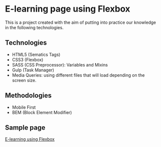 # E-learning page using Flexbox
This is a project created with the aim of putting into practice our knowledge in the following technologies.

## Technologies
- HTML5 (Sematics Tags)
- CSS3 (Flexbox)
- SASS (CSS Preprocessor): Variables and Mixins
- Gulp (Task Manager)
- Media Queries: using different files that will load depending on the screen size.

## Methodologies
- Mobile First
- BEM (Block Element Modifier)

## Sample page
[E-learning using Flexbox](https://dparraabad.github.io/e-learning-page-flexbox/ "E-learning using Flexbox")
